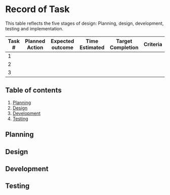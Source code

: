 # Record of Task

This table reflects the five stages of design: Planning, design, development, testing and implementation.

| Task # | Planned Action | Expected outcome | Time Estimated | Target Completion | Criteria |
|--------|----------------|------------------|----------------|-------------------|----------|
|    1   |                |                  |                |                   |          |
|    2   |                |                  |                |                   |          |
|    3   |                |                  |                |                   |          |

Table of contents
----
1. [Planning](#Planning)
1. [Design](#Design)
1. [Development](#Development)
1. [Testing](#Testing)

Planning
-------

Design
-----

Development
-----

Testing
-----
